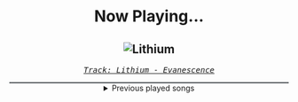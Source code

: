 <div align="center"> 
<h1>Now Playing...</h1>

![Lithium](https://i.scdn.co/image/ab67616d00001e027b8aabae10ab5bbe7c7f11c5)
--
_<samp><a href="https://open.spotify.com/track/5YaLFRpqpUzgLLDcukNn0H">Track: Lithium - Evanescence</a></samp>_

<div style="border: 1px #4B5054 solid"></div>
<details>
  <summary>
    Previous played songs
  </summary>
  <table>
    <thead>
      <tr>
        <th>
          Artist
        </th>
        <th>
          Song
        </th>
        <th>
          Link
        </th>
      </tr>
    </thead>
    <tbody>
      <tr><td>Evanescence</td><td>Lithium</td><td><a href="https://open.spotify.com/track/5YaLFRpqpUzgLLDcukNn0H">https://open.spotify.com/track/5YaLFRpqpUzgLLDcukNn0H</a></td></tr><tr><td>Chri$tian Gate$</td><td>Thing for Ya</td><td><a href="https://open.spotify.com/track/53vqxI2N89pMUUmJMhxqrS">https://open.spotify.com/track/53vqxI2N89pMUUmJMhxqrS</a></td></tr><tr><td>Naits</td><td>lonely road</td><td><a href="https://open.spotify.com/track/7GfCJU7IMUVa5rl5DoOEOh">https://open.spotify.com/track/7GfCJU7IMUVa5rl5DoOEOh</a></td></tr><tr><td>NF</td><td>Mansion</td><td><a href="https://open.spotify.com/track/3nKRYKbGxhzv4BbwlLOcWU">https://open.spotify.com/track/3nKRYKbGxhzv4BbwlLOcWU</a></td></tr><tr><td>Three Days Grace</td><td>Never Too Late</td><td><a href="https://open.spotify.com/track/5y7NRMui3GLbwj2zBaOqo1">https://open.spotify.com/track/5y7NRMui3GLbwj2zBaOqo1</a></td></tr><tr><td>State of Mine</td><td>What Hurts the Most</td><td><a href="https://open.spotify.com/track/1QvahuKD8lMRzmcx9LdVfh">https://open.spotify.com/track/1QvahuKD8lMRzmcx9LdVfh</a></td></tr><tr><td>Chri$tian Gate$</td><td>I Won't Beg for You</td><td><a href="https://open.spotify.com/track/6krUUNp4e2mIOzNzRIexdY">https://open.spotify.com/track/6krUUNp4e2mIOzNzRIexdY</a></td></tr><tr><td>Disturbed</td><td>The Sound of Silence</td><td><a href="https://open.spotify.com/track/0eZBeB2xFIS65jQHerispi">https://open.spotify.com/track/0eZBeB2xFIS65jQHerispi</a></td></tr><tr><td>A Day To Remember</td><td>If It Means A Lot To You</td><td><a href="https://open.spotify.com/track/3rEwGRmPVVudVjqdgv0tRR">https://open.spotify.com/track/3rEwGRmPVVudVjqdgv0tRR</a></td></tr><tr><td>NF</td><td>HAPPY</td><td><a href="https://open.spotify.com/track/3ZEno9fORwMA1HPecdLi0R">https://open.spotify.com/track/3ZEno9fORwMA1HPecdLi0R</a></td></tr><tr><td>Linkin Park</td><td>The Messenger</td><td><a href="https://open.spotify.com/track/0pQZMrYNcfwZbt2Zt0pjaA">https://open.spotify.com/track/0pQZMrYNcfwZbt2Zt0pjaA</a></td></tr><tr><td>Evanescence</td><td>My Heart Is Broken</td><td><a href="https://open.spotify.com/track/1Ej0xptDBpBxUM1dIPcHlm">https://open.spotify.com/track/1Ej0xptDBpBxUM1dIPcHlm</a></td></tr><tr><td>Chri$tian Gate$</td><td>DIVE</td><td><a href="https://open.spotify.com/track/38iUwJCWrz1EEUSt6AFWDA">https://open.spotify.com/track/38iUwJCWrz1EEUSt6AFWDA</a></td></tr><tr><td>Sleep Token</td><td>Are You Really Okay?</td><td><a href="https://open.spotify.com/track/5fxt2afoPXrHop4DEi4PEN">https://open.spotify.com/track/5fxt2afoPXrHop4DEi4PEN</a></td></tr><tr><td>Falling In Reverse</td><td>Last Resort - Reimagined</td><td><a href="https://open.spotify.com/track/73GKs8oNFFmtomWj7EsSU0">https://open.spotify.com/track/73GKs8oNFFmtomWj7EsSU0</a></td></tr><tr><td>Hollywood Undead</td><td>Bullet</td><td><a href="https://open.spotify.com/track/7vWaeCBcobKgzJgbOl23KU">https://open.spotify.com/track/7vWaeCBcobKgzJgbOl23KU</a></td></tr><tr><td>Skillet</td><td>The Last Night</td><td><a href="https://open.spotify.com/track/37CMjUAU8fL6YqZVTplZqZ">https://open.spotify.com/track/37CMjUAU8fL6YqZVTplZqZ</a></td></tr><tr><td>Breaking Benjamin</td><td>Ashes of Eden</td><td><a href="https://open.spotify.com/track/7HjNOz8Y7H7uSySXuHNg1Y">https://open.spotify.com/track/7HjNOz8Y7H7uSySXuHNg1Y</a></td></tr><tr><td>Lø Spirit</td><td>Wild Things</td><td><a href="https://open.spotify.com/track/2i1vYzTP1FQ4osYpDnoBEV">https://open.spotify.com/track/2i1vYzTP1FQ4osYpDnoBEV</a></td></tr><tr><td>Born Of Osiris</td><td>A Mind Short Circuiting</td><td><a href="https://open.spotify.com/track/5pprQsd40yQztKjJRri3Rn">https://open.spotify.com/track/5pprQsd40yQztKjJRri3Rn</a></td></tr>
    </tbody>
  </table>
</details>

</div>
